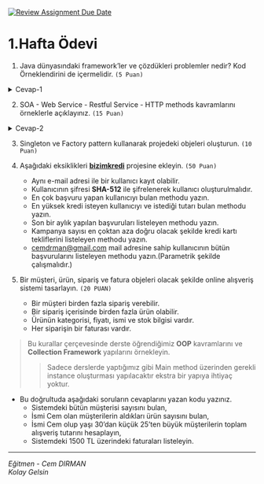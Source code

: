 [![Review Assignment Due Date](https://classroom.github.com/assets/deadline-readme-button-24ddc0f5d75046c5622901739e7c5dd533143b0c8e959d652212380cedb1ea36.svg)](https://classroom.github.com/a/Z1kPkJOi)
# 1.Hafta Ödevi 
1. Java dünyasındaki framework’ler ve çözdükleri problemler nedir? Kod Örneklendirini de içermelidir. `(5 Puan)`

<details>

<summary>Cevap-1</summary>
SPRING: Kurumsal alanda en çok kullanılan Java Framework’ü olarak Spring’i örnek verebiliriz. Spring Framework’ü hem .net hem de Java için geliştirilmiş Java EE uygulamaları yapmamızı kolaylaştıran harika bir Framework’tür. Bu framework model-view-controller katmanlarını kontrol ederek ihtiyacımız olan paket ve sınıfları ekleyebildiğimiz ve bu paketleri kullanabilmemizi sağlayan bir Framework’tür. Spring ile çok karmaşık uygulamaların yanında oldukça basit uygulamalar yapmak da mümkündür.

```java
@SpringBootApplication
public class MyApplication {

    public static void main(String[] args) {
        SpringApplication.run(MyApplication.class, args);
    }

}

@Controller
public class MyController {

    @RequestMapping("/")
    public String index() {
        return "index";
    }

}

```

JSF (Java Server Faces): Bir web sitesini Java ile yapmak mümkündür. Ancak Java Server Faces Framework’ü dinamik web sayfaları oluşturmamıza yaramaktadır. JSP kodları HTML dilinin içine yazılır ve kendine özel etiket sistemi vardır. Bu sayede HTML ile karışmadan kendi içinde güzel ve düzenli bir performans sunarak kaliteli siteler yapma konusunda yazılımcıya yardımcı olmaktadır.

```java
@ManagedBean
@ViewScoped
public class MyBean {

    private String name;

    public String getName() {
        return name;
    }

    public void setName(String name) {
        this.name = name;
    }

}


```

MAVEN: Bir proje geliştirirken proje içinde bir standart ve düzen oluşturmayı, geliştirme sürecini daha basitleştirmemizi sağlayan Java Framework’üdür. Geliştirdiğiniz projenin kütüphane bağımlılığını ve IDE bağımlılığını bu framework sayesinde ortadan kaldırabildiği gibi projenin daha kolay geliştirilmesi hakkında bize birçok kolaylık sağlamaktadır.
```java
<project xmlns="http://maven.apache.org/POM/4.0.0"
xmlns:xsi="http://www.w3.org/2001/XMLSchema-instance"
xsi:schemaLocation="http://maven.apache.org/POM/4.0.0 http://maven.apache.org/xsd/maven-4.0.0.xsd">
    <modelVersion>4.0.0</modelVersion>

    <groupId>com.example</groupId>
    <artifactId>hello-world</artifactId>
    <version>1.0-SNAPSHOT</version>

    <dependencies>
        <dependency>
            <groupId>junit</groupId>
            <artifactId>junit</artifactId>
            <version>4.13.2</version>
            <scope>test</scope>
        </dependency>
    </dependencies>

    <build>
        <plugins>
            <plugin>
                <groupId>org.apache.maven.plugins</groupId>
                <artifactId>maven-compiler-plugin</artifactId>
                <version>3.8.1</version>
                <configuration>
                    <source>1.8</source>
                    <target>1.8</target>
                </configuration>
            </plugin>
            <plugin>
                <groupId>org.apache.maven.plugins</groupId>
                <artifactId>maven-surefire-plugin</artifactId>
                <version>3.0.0-M5</version>
            </plugin>
        </plugins>
    </build>

</project>

```

HIBERNATE: Hibernate bir ORM kütüphanesidir. Veritabanı üzerinde yapılan işlemleri kolaylaştıran bu framework için Java sınıflarının veritabanı dönüşümünü yapıyor diyebiliriz. Aynı zamanda veri çekme ve veri sorgulama işlerinde de oldukça yardımı dokunan bir Framework’tür.
```java
@Entity
public class Person {

    @Id
    @GeneratedValue
    private Long id;

    private String name;

    private int age;

}

public class Main {

    public static void main(String[] args) {
        SessionFactory sessionFactory = new Configuration().configure().buildSessionFactory();

        Session session = sessionFactory.openSession();

        Person person = new Person();
        person.setName("John Doe");
        person.setAge(30);

        session.save(person);

        session.close();
    }

}

```

</details>

2. SOA - Web Service - Restful Service - HTTP methods kavramlarını örneklerle açıklayınız. `(15 Puan)`
<details>

<summary>Cevap-2</summary>

SOA, bir uygulamanın işlevlerini birbirleriyle iletişim kuran ve veri paylaşan bağımsız servisler olarak organize etmeyi amaçlayan bir mimari modeldir. SOA'nın temel amacı, karmaşık uygulamaları daha küçük ve daha yönetilebilir parçalara ayırmak ve bu parçaların gevşek bir şekilde birbirine bağlanmasını sağlamaktır.

Web Servisi:

Web servisi, internet üzerinden iki uygulama arasında iletişim kurmak için kullanılan bir yazılım arabirimidir. Web servisleri, SOAP, REST gibi çeşitli protokoller kullanarak veri ve işlevsellik paylaşımı sağlar.

RESTful Servisi:

RESTful servisi, Representational State Transfer (REST) mimari stilini kullanan bir web servisidir. REST, basit ve hafif bir mimariye sahip olmasıyla bilinir ve HTTP protokolü üzerinde çalışır. RESTful servisler, CRUD (Create, Read, Update, Delete) işlemleri için GET, POST, PUT, DELETE gibi HTTP yöntemlerini kullanır.

HTTP Yöntemleri:

GET: Bir kaynaktan veri almak için kullanılır.
POST: Bir kaynağa veri göndermek için kullanılır.
PUT: Bir kaynağın var olan verisini güncellemek için kullanılır.
DELETE: Bir kaynağı silmek için kullanılır.
Örnek:

Diyelim ki bir kitap uygulaması var. Bu uygulamada kitapların listesini, belirli bir kitabı ve yeni bir kitap ekleme işlevini sunan bir RESTful servisi oluşturabiliriz.

Kitap Listesi:

URL: /api/books

HTTP Yöntemi: GET

Dönüş: JSON

```json
[
  {
    "id": 1,
    "title": "Harry Potter ve Felsefe Taşı",
    "author": "J.K. Rowling"
  },
  {
    "id": 2,
    "title": "Yüz Yıllık Yalnızlık",
    "author": "Gabriel Garcia Marquez"
  }
]

```

Belirli Bir Kitap:

URL: /api/books/{id}

HTTP Yöntemi: GET

Dönüş: JSON

```json

{
"id": 1,
"title": "Harry Potter ve Felsefe Taşı",
"author": "J.K. Rowling"
}
```
Yeni Kitap Ekleme:

URL: /api/books

HTTP Yöntemi: POST

Gönderilen Veri: JSON
```json

{
  "title": "Simyacı",
  "author": "Paulo Coelho"
}
```


</details>

3. Singleton ve Factory pattern kullanarak projedeki objeleri oluşturun. `(10 Puan)`



4. Aşağıdaki eksiklikleri [**bizimkredi**](https://github.com/Definex-Java-Spring-Bootcampp/kredinbizden-service) projesine ekleyin. `(50 Puan)` 
    * Aynı e-mail adresi ile bir kullanıcı kayıt olabilir.  
    * Kullanıcının şifresi **SHA-512** ile şifrelenerek kullanıcı oluşturulmalıdır.  
    * En çok başvuru yapan kullanıcıyı bulan methodu yazın.  
    * En yüksek kredi isteyen kullanıcıyı ve istediği tutarı bulan methodu yazın.  
    * Son bir aylık yapılan başvuruları listeleyen methodu yazın.  
    * Kampanya sayısı en çoktan aza doğru olacak şekilde kredi kartı tekliflerini listeleyen methodu yazın.  
    * cemdrman@gmail.com mail adresine sahip kullanıcının bütün başvurularını listeleyen methodu yazın.(Parametrik şekilde çalışmalıdır.)  

5. Bir müşteri, ürün, sipariş ve fatura objeleri olacak şekilde online alışveriş sistemi tasarlayın. `(20 PUAN)`
    * Bir müşteri birden fazla sipariş verebilir.
    * Bir sipariş içerisinde birden fazla ürün olabilir.
    * Ürünün kategorisi, fiyatı, ismi ve stok bilgisi vardır.
    * Her siparişin bir faturası vardır.

> Bu kurallar çerçevesinde derste öğrendiğimiz **OOP** kavramlarını ve **Collection Framework** yapılarını örnekleyin.   
> > Sadece derslerde yaptığımız gibi Main method üzerinden gerekli instance oluşturması yapılacaktır ekstra bir yapıya ihtiyaç yoktur. 

* Bu doğrultuda aşağıdaki soruların cevaplarını yazan kodu yazınız.
    - Sistemdeki bütün müşterisi sayısını bulan,  
    - İsmi Cem olan müşterilerin aldıkları ürün sayısını bulan, 
    - İsmi Cem olup yaşı 30’dan küçük 25’ten büyük müşterilerin toplam alışveriş tutarını hesaplayın,
    - Sistemdeki 1500 TL üzerindeki faturaları listeleyin.
---
*Eğitmen - Cem DIRMAN*  
*Kolay Gelsin*  
